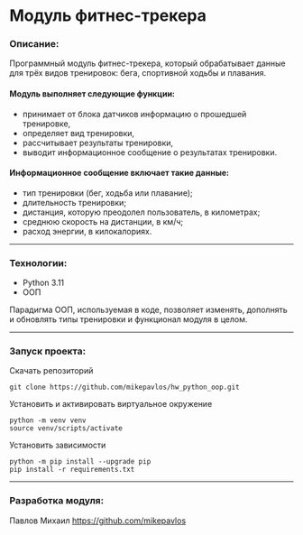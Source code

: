 # Модуль фитнес-трекера

### Описание:
Программный модуль фитнес-трекера, который обрабатывает данные для трёх видов 
тренировок: бега, спортивной ходьбы и плавания.  

#### Модуль выполняет следующие функции:  
- принимает от блока датчиков информацию о прошедшей тренировке,
- определяет вид тренировки,
- рассчитывает результаты тренировки,
- выводит информационное сообщение о результатах тренировки.  

#### Информационное сообщение включает такие данные:  
- тип тренировки (бег, ходьба или плавание);
- длительность тренировки;
- дистанция, которую преодолел пользователь, в километрах;
- среднюю скорость на дистанции, в км/ч;
- расход энергии, в килокалориях.

---

### Технологии:
- Python 3.11
- ООП

Парадигма ООП, используемая в коде, позволяет изменять, дополнять и обновлять
типы тренировки и функционал модуля в целом.  

---

### Запуск проекта:
Скачать репозиторий

```commandline
git clone https://github.com/mikepavlos/hw_python_oop.git
```

Установить и активировать виртуальное окружение

```commandline
python -m venv venv
source venv/scripts/activate
```

Установить зависимости

```commandline
python -m pip install --upgrade pip
pip install -r requirements.txt
```

---

### Разработка модуля:
Павлов Михаил https://github.com/mikepavlos

